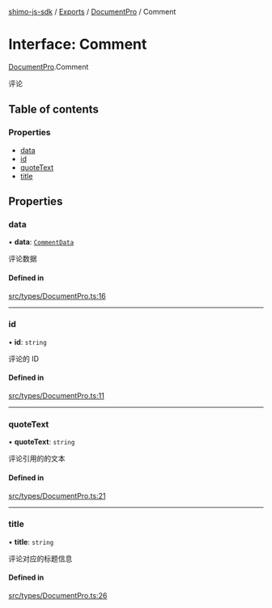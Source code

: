 [shimo-js-sdk](../README.md) / [Exports](../modules.md) / [DocumentPro](../modules/DocumentPro.md) / Comment

# Interface: Comment

[DocumentPro](../modules/DocumentPro.md).Comment

评论

## Table of contents

### Properties

- [data](DocumentPro.Comment.md#data)
- [id](DocumentPro.Comment.md#id)
- [quoteText](DocumentPro.Comment.md#quotetext)
- [title](DocumentPro.Comment.md#title)

## Properties

### data

• **data**: [`CommentData`](DocumentPro.CommentData.md)

评论数据

#### Defined in

[src/types/DocumentPro.ts:16](https://github.com/shimohq/shimo-js-sdk/blob/c800ffa/src/types/DocumentPro.ts#L16)

___

### id

• **id**: `string`

评论的 ID

#### Defined in

[src/types/DocumentPro.ts:11](https://github.com/shimohq/shimo-js-sdk/blob/c800ffa/src/types/DocumentPro.ts#L11)

___

### quoteText

• **quoteText**: `string`

评论引用的的文本

#### Defined in

[src/types/DocumentPro.ts:21](https://github.com/shimohq/shimo-js-sdk/blob/c800ffa/src/types/DocumentPro.ts#L21)

___

### title

• **title**: `string`

评论对应的标题信息

#### Defined in

[src/types/DocumentPro.ts:26](https://github.com/shimohq/shimo-js-sdk/blob/c800ffa/src/types/DocumentPro.ts#L26)

